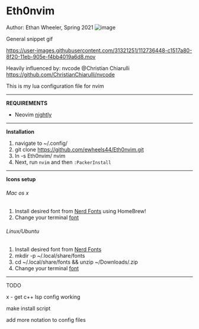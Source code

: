 # Eth0nvim
Author: Ethan Wheeler, Spring 2021
![image](https://user-images.githubusercontent.com/31321251/112733273-e0461180-8f0c-11eb-9c4d-d3775389faf4.png)

General snippet gif

https://user-images.githubusercontent.com/31321251/112736448-c1517a80-8f20-11eb-905e-f4bb4019a6d8.mov



Heavily influenced by: nvcode @Christian Chiarulli
https://github.com/ChristianChiarulli/nvcode

This is my lua configuration file for nvim

----------------------------------------------------------------------

**REQUIREMENTS**
- Neovim [nightly](https://blog.dkendal.com/posts/how-to-install-neovim-nightly/)

----------------------------------------------------------------------

**Installation**
1. navigate to ~/.config/
2. git clone https://github.com/ewheels44/Eth0nvim.git
3. ln -s Eth0nvim/ nvim
4. Next, run `nvim` and then `:PackerInstall`

----------------------------------------------------------------------

**Icons setup**
###### Mac os x 
  1. Install desired font from [Nerd Fonts](https://github.com/ryanoasis/nerd-fonts#option-4-homebrew-fonts) using HomeBrew!
  2. Change your terminal [font](https://www.foxinfotech.in/2019/05/how-to-change-terminal-color-and-font-in-macos-mojave.html)

###### Linux/Ubuntu 
  1. Install desired font from [Nerd Fonts](https://www.nerdfonts.com/font-downloads)
  2. mkdir -p ~/.local/share/fonts
  3. cd ~/.local/share/fonts && unzip ~/Downloads/<Font Name>.zip
  4. Change your terminal [font](https://vitux.com/how-to-change-your-ubuntu-terminals-font-size/)

----------------------------------------------------------------------

TODO

x - get c++ lsp config working

make install script

add more notation to config files
